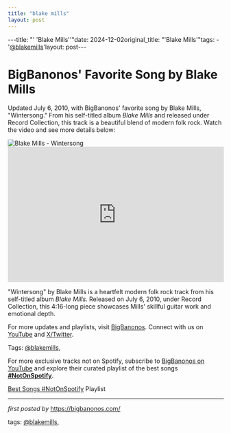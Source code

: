 ```yaml
---
title: "blake mills"
layout: post
---
```

---title: "' 'Blake Mills''"date: 2024-12-02original_title: "'Blake Mills'"tags:  - '[@blakemills](/tags/blakemills/)'layout: post---<!-- Post Title --><h1 >BigBanonos' Favorite Song by Blake Mills</h1> <!-- Introductory Text --><p >Updated July 6, 2010, with BigBanonos' favorite song by Blake Mills, "Wintersong." From his self-titled album *Blake Mills* and released under Record Collection, this track is a beautiful blend of modern folk rock. Watch the video and see more details below:</p> <!-- Featured Image --><div > <img src="https://media.pitchfork.com/photos/64f0a8962f211db3848f57cd/master/w_1600%2Cc_limit/blakemills2press.jpeg" alt="Blake Mills - Wintersong" /></div> <!-- YouTube Video Embed --><div > <iframe width="100%" height="315" src="https://www.youtube.com/embed/cnIjr8gaN64" title="Wintersong" frameborder="0" allow="accelerometer; autoplay; clipboard-write; encrypted-media; gyroscope; picture-in-picture; web-share" referrerpolicy="strict-origin-when-cross-origin" allowfullscreen></iframe></div> <!-- Song Information --><div > <p>"Wintersong" by Blake Mills is a heartfelt modern folk rock track from his self-titled album *Blake Mills*. Released on July 6, 2010, under Record Collection, this 4:16-long piece showcases Mills' skillful guitar work and emotional depth.</p></div> <!-- Footer Links --><div > <p>For more updates and playlists, visit <a href="https://bigbanonos.com/" target="_blank">BigBanonos</a>. Connect with us on <a href="https://www.youtube.com/[@BigBanonos](/tags/BigBanonos/)" target="_blank">YouTube</a> and <a href="https://x.com/bigbanonos" target="_blank">X/Twitter</a>.</p></div> <!-- Tags --><p >Tags: [@blakemills](/tags/blakemills/),</p><!--Subscribe and Playlist Links--><div>    <p>For more exclusive tracks not on Spotify, subscribe to <a href="https://www.youtube.com/[@BigBanonos](/tags/BigBanonos/)" target="_blank">BigBanonos on YouTube</a> and explore their curated playlist of the best songs <strong>[#NotOnSpotify](/tags/NotOnSpotify/)</strong>.</p>    <p><a href="https://www.youtube.com/playlist?list=PLtuNtuTatqI0kFahUCbtbfenC_ET5O_tr" target="_blank">Best Songs [#NotOnSpotify](/tags/NotOnSpotify/) Playlist<br /></a></p></div><hr /><p><em>first posted by</em> <a href="https://bigbanonos.com/" rel="noopener" target="_new">https://bigbanonos.com/</a></p><p>tags: [@blakemills](/tags/blakemills/),</p>